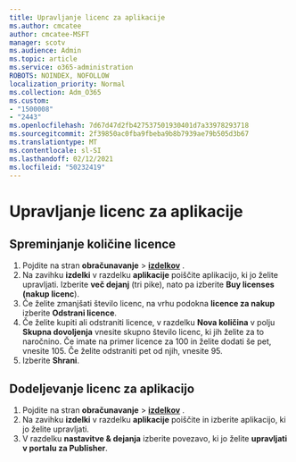 ```yaml
---
title: Upravljanje licenc za aplikacije
ms.author: cmcatee
author: cmcatee-MSFT
manager: scotv
ms.audience: Admin
ms.topic: article
ms.service: o365-administration
ROBOTS: NOINDEX, NOFOLLOW
localization_priority: Normal
ms.collection: Adm_O365
ms.custom:
- "1500008"
- "2443"
ms.openlocfilehash: 7d67d47d2fb427537501930401d7a33978293718
ms.sourcegitcommit: 2f39850ac0fba9fbeba9b8b7939ae79b505d3b67
ms.translationtype: MT
ms.contentlocale: sl-SI
ms.lasthandoff: 02/12/2021
ms.locfileid: "50232419"
---
```

# <a name="manage-app-licenses"></a>Upravljanje licenc za aplikacije

## <a name="to-change-license-quantity"></a>Spreminjanje količine licence

1. Pojdite na stran **obračunavanje**  >  **[izdelkov](https://go.microsoft.com/fwlink/p/?linkid=842054)** .
2. Na zavihku **izdelki** v razdelku **aplikacije** poiščite aplikacijo, ki jo želite upravljati. Izberite **več dejanj** (tri pike), nato pa izberite **Buy licenses (nakup licenc**).
3. Če želite zmanjšati število licenc, na vrhu podokna **licence za nakup** izberite **Odstrani licence**.
4. Če želite kupiti ali odstraniti licence, v razdelku **Nova količina** v polju **Skupna dovoljenja** vnesite skupno število licenc, ki jih želite za to naročnino. Če imate na primer licence za 100 in želite dodati še pet, vnesite 105. Če želite odstraniti pet od njih, vnesite 95.
5. Izberite **Shrani**.

## <a name="to-assign-app-licenses"></a>Dodeljevanje licenc za aplikacijo

1. Pojdite na stran **obračunavanje**  >  **[izdelkov](https://go.microsoft.com/fwlink/p/?linkid=842054)** .
2. Na zavihku **izdelki** v razdelku **aplikacije** poiščite in izberite aplikacijo, ki jo želite upravljati.
3. V razdelku **nastavitve & dejanja** izberite povezavo, ki jo želite **upravljati v portalu za Publisher**.
